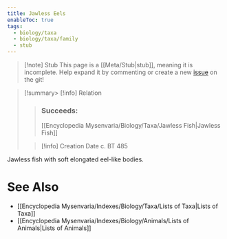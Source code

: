 ```yaml
---
title: Jawless Eels
enableToc: true
tags:
  - biology/taxa
  - biology/taxa/family
  - stub
---
```


> [!note] Stub
> This page is a [[Meta/Stub|stub]], meaning it is incomplete. Help expand it by commenting or create a new [issue](https://github.com/RagtimeGal/quartz--encyclopedia-mysenvaria/issues/new/choose) on the git!


> [!summary[](Meta/Stubs.md)> [!info] Relation
> > ### Succeeds:
> > [[Encyclopedia Mysenvaria/Biology/Taxa/Jawless Fish|Jawless Fish]]
>
> > [!info] Creation Date
> > c. BT 485

Jawless fish with soft elongated eel-like bodies.

# See Also
- [[Encyclopedia Mysenvaria/Indexes/Biology/Taxa/Lists of Taxa|Lists of Taxa]]
- [[Encyclopedia Mysenvaria/Indexes/Biology/Animals/Lists of Animals|Lists of Animals]]
